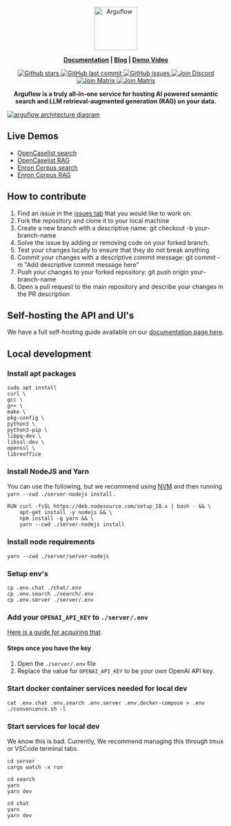 <p align="center">
  <img height="100" src="https://raw.githubusercontent.com/arguflow/blog/5ef439020707b0e27bf901c8f6b4fb1f487a78d4/apps/frontend/public/assets/horizontal-logo.svg" alt="Arguflow">
</p>
<p align="center">
<strong><a href="https://docs.arguflow.ai">Documentation</a> | <a href="https://blog.arguflow.ai">Blog</a> | <a href="https://www.youtube.com/watch?v=jX84z2QkfUM&t=7s">Demo Video</a>
</strong>
</p>

<p align="center">
    <a href="https://github.com/arguflow/arguflow/stargazers">
        <img src="https://img.shields.io/github/stars/arguflow/arguflow.svg?style=flat&color=yellow" alt="Github stars"/>
    </a>
    <a href="https://github.com/arguflow/arguflow">
        <img src="https://img.shields.io/github/last-commit/arguflow/arguflow.svg?style=flat&color=blue" alt="GitHub last commit"/>
    </a>
    <a href="https://github.com/arguflow/arguflow/issues">
        <img src="https://img.shields.io/github/issues/arguflow/arguflow.svg?style=flat&color=success" alt="GitHub issues"/>
    </a>
    <a href="https://discord.gg/CuJVfgZf54">
        <img src="https://img.shields.io/badge/discord-join-purple?style=flat&logo=discord&logocolor=white" alt="Join Discord"/>
    </a>
    <a href="https://matrix.to/#/#arguflow-general:matrix.zerodao.gg">
        <img src="https://img.shields.io/badge/matrix-join-purple?style=flat&logo=matrix&logocolor=white" alt="Join Matrix"/>
    </a>
    <a href="https://t.me/+vUOq6omKOn5lY2Zh">
        <img src="https://img.shields.io/badge/telegram-join-purple?style=flat&logo=telegram&logocolor=white" alt="Join Matrix"/>
    </a>
</p>

<p align="center">
    <b>Arguflow is a truly all-in-one service for hosting AI powered semantic search and LLM retrieval-augmented generation (RAG) on your data.</b>
</p>
<a href="https://www.youtube.com/watch?v=jX84z2QkfUM&t=7s">

![arguflow architecture diagram](/assets/arguflow-system-diagram.png)
</a>

## Live Demos

- [OpenCaselist search](https://search.arguflow.ai)
- [OpenCaselist RAG](https://chat.arguflow.ai)
- [Enron Corpus search](https://enron-search.arguflow.ai)
- [Enron Corpus RAG](https://enron-chat.arguflow.ai)

## How to contribute

1. Find an issue in the [issues tab](https://github.com/arguflow/arguflow/issues) that you would like to work on.
2. Fork the repository and clone it to your local machine
3. Create a new branch with a descriptive name: git checkout -b your-branch-name
4. Solve the issue by adding or removing code on your forked branch.
5. Test your changes locally to ensure that they do not break anything
6. Commit your changes with a descriptive commit message: git commit -m "Add descriptive commit message here"
7. Push your changes to your forked repository: git push origin your-branch-name
8. Open a pull request to the main repository and describe your changes in the PR description

## Self-hosting the API and UI's

We have a full self-hosting guide available on our [documentation page here](https://docs.arguflow.ai/self_hosting).

## Local development

### Install apt packages

```
sudo apt install
curl \
gcc \
g++ \
make \
pkg-config \
python3 \
python3-pip \
libpq-dev \
libssl-dev \
openssl \
libreoffice
```

### Install NodeJS and Yarn

You can use the following, but we recommend using [NVM](https://github.com/nvm-sh/nvm) and then running `yarn --cwd ./server-nodejs install` .

```
RUN curl -fsSL https://deb.nodesource.com/setup_18.x | bash - && \
    apt-get install -y nodejs && \
    npm install -g yarn && \
    yarn --cwd ./server-nodejs install
```

### Install node requirements

`yarn --cwd ./server/server-nodejs`

### Setup env's

```
cp .env.chat ./chat/.env
cp .env.search ./search/.env
cp .env.server ./server/.env
```

### Add your `OPENAI_API_KEY` to `./server/.env`

[Here is a guide for acquiring that](https://blog.streamlit.io/beginners-guide-to-openai-api/#get-your-own-openai-api-key).

#### Steps once you have the key

1. Open the `./server/.env` file
2. Replace the value for `OPENAI_API_KEY` to be your own OpenAI API key.

### Start docker container services needed for local dev

```
cat .env.chat .env.search .env.server .env.docker-compose > .env
./convenience.sh -l
```

### Start services for local dev

We know this is bad. Currently, We recommend managing this through tmux or VSCode terminal tabs.

```
cd server
cargo watch -x run
```

```
cd search
yarn
yarn dev
```

```
cd chat
yarn
yarn dev
```
